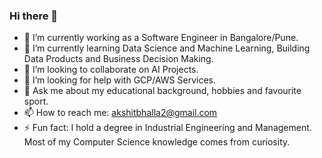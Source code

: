 ### Hi there 👋

- 🔭 I’m currently working as a Software Engineer in Bangalore/Pune.
- 🌱 I’m currently learning Data Science and Machine Learning, Building Data Products and Business Decision Making.
- 👯 I’m looking to collaborate on AI Projects.
- 🤔 I’m looking for help with GCP/AWS Services.
- 💬 Ask me about my educational background, hobbies and favourite sport.
- 📫 How to reach me: akshitbhalla2@gmail.com
- ⚡ Fun fact: I hold a degree in Industrial Engineering and Management. Most of my Computer Science knowledge comes from curiosity.
